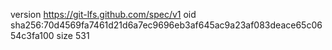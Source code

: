 version https://git-lfs.github.com/spec/v1
oid sha256:70d4569fa7461d21d6a7ec9696eb3af645ac9a23af083deace65c0654c3fa100
size 531
